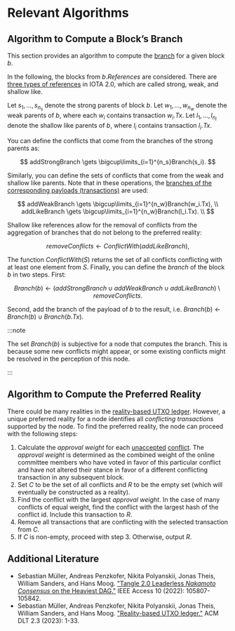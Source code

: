 # Relevant Algorithms

## Algorithm to Compute a Block’s Branch

This section provides an algorithm to compute the [branch](preliminaries.md#reality-based-utxo-ledger) for a given block $b$.

In the following, the blocks from $b.References$ are considered. There are [three types of references](preliminaries.md#block-references) in IOTA 2.0, which are called strong, weak, and shallow like.

Let $s_1,\ldots,s_{n_s}$ denote the strong parents of block $b$. Let $w_1,\ldots,w_{n_w}$ denote the weak parents of $b$, where each $w_i$ contains transaction $w_i.Tx$. Let $l_1,\ldots,l_{n_l}$ denote the shallow like parents of $b$, where $l_i$ contains transaction $l_i.Tx$.

You can define the conflicts that come from the branches of the strong parents as:

$$
addStrongBranch \gets \bigcup\limits_{i=1}^{n_s}Branch(s_i).
$$

Similarly, you can define the sets of conflicts that come from the weak and shallow like parents. Note that in these operations, the [branches of the corresponding payloads (transactions)](preliminaries.md#reality-based-utxo-ledger) are used:

$$
addWeakBranch \gets \bigcup\limits_{i=1}^{n_w}Branch(w_i.Tx), \\
addLikeBranch \gets \bigcup\limits_{i=1}^{n_w}Branch(l_i.Tx). \\
$$

Shallow like references allow for the removal of conflicts from the aggregation of branches that do not belong to the preferred reality:

$$
removeConflicts  \gets ConflictWith(addLikeBranch),
$$

The function $ConflictWith(S)$ returns the set of all conflicts conflicting with at least one element from $S$. Finally, you can define the _branch_ of the block $b$ in two steps. First:

$$
Branch(b)\gets \left(addStrongBranch \cup addWeakBranch \cup addLikeBranch\right) \setminus removeConflicts.
$$

Second, add the branch of the payload of $b$ to the result, i.e. $Branch(b)\gets Branch(b)\cup Branch(b.Tx)$.

:::note

The set $Branch(b)$ is subjective for a node that computes the branch. This is because some new conflicts might appear, or some existing conflicts might be resolved in the perception of this node.

:::

## Algorithm to Compute the Preferred Reality

There could be many realities in the [reality-based UTXO ledger](preliminaries.md#reality-based-utxo-ledger). However, a unique preferred reality for a node identifies all _conflicting transactions_ supported by the node. To find the preferred reality, the node can proceed with the following steps:

1. Calculate the _approval weight_ for each [unaccepted](consensus-flags.md#acceptance-flag) [conflict](preliminaries.md#reality-based-utxo-ledger). The _approval weight_ is determined as the combined weight of the online committee members who have voted in favor of this particular conflict and have not altered their stance in favor of a different conflicting transaction in any subsequent block.
2. Set $C$ to be the set of all conflicts and $R$ to be the empty set (which will eventually be constructed as a reality).
3. Find the conflict with the largest _approval weight_. In the case of many conflicts of equal weight, find the conflict with the largest hash of the conflict id. Include this transaction to $R$.
4. Remove all transactions that are conflicting with the selected transaction from $C$.
5. If $C$ is non-empty, proceed with step 3. Otherwise, output $R$.

## Additional Literature

- Sebastian Müller, Andreas Penzkofer, Nikita Polyanskii, Jonas Theis, William Sanders, and Hans Moog. ["Tangle 2.0 Leaderless _Nakamoto Consensus_ on the Heaviest DAG."](https://ieeexplore.ieee.org/iel7/6287639/6514899/09907014.pdf) IEEE Access 10 (2022): 105807-105842.
- Sebastian Müller, Andreas Penzkofer, Nikita Polyanskii, Jonas Theis, William Sanders, and Hans Moog. ["Reality-based UTXO ledger."](https://arxiv.org/pdf/2205.01345) ACM DLT 2.3 (2023): 1-33.
